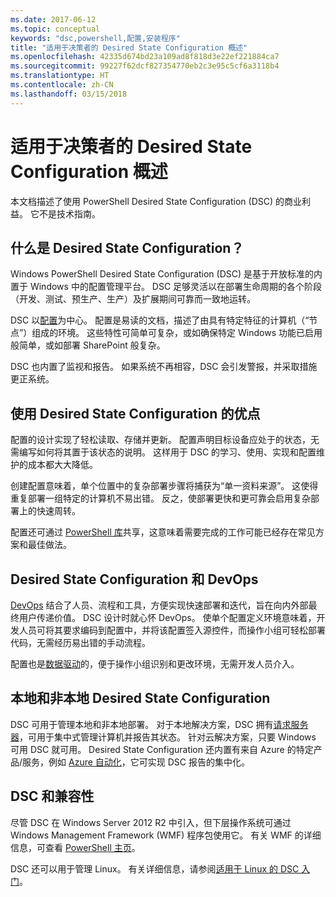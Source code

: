 ```yaml
---
ms.date: 2017-06-12
ms.topic: conceptual
keywords: "dsc,powershell,配置,安装程序"
title: "适用于决策者的 Desired State Configuration 概述"
ms.openlocfilehash: 42335d674bd23a109ad8f818d3e22ef221884ca7
ms.sourcegitcommit: 99227f62dcf827354770eb2c3e95c5cf6a3118b4
ms.translationtype: HT
ms.contentlocale: zh-CN
ms.lasthandoff: 03/15/2018
---
```

# <a name="desired-state-configuration-overview-for-decision-makers"></a>适用于决策者的 Desired State Configuration 概述

本文档描述了使用 PowerShell Desired State Configuration (DSC) 的商业利益。 它不是技术指南。

## <a name="what-is-desired-state-configuration"></a>什么是 Desired State Configuration？

Windows PowerShell Desired State Configuration (DSC) 是基于开放标准的内置于 Windows 中的配置管理平台。 DSC 足够灵活以在部署生命周期的各个阶段（开发、测试、预生产、生产）及扩展期间可靠而一致地运转。 

DSC 以[配置](https://msdn.microsoft.com/powershell/dsc/configurations)为中心。
配置是易读的文档，描述了由具有特定特征的计算机（“节点”）组成的环境。 这些特性可简单可复杂，或如确保特定 Windows 功能已启用般简单，或如部署 SharePoint 般复杂。 

DSC 也内置了监视和报告。 如果系统不再相容，DSC 会引发警报，并采取措施更正系统。 

## <a name="benefits-of-using-desired-state-configuration"></a>使用 Desired State Configuration 的优点

配置的设计实现了轻松读取、存储并更新。 配置声明目标设备应处于的状态，无需编写如何将其置于该状态的说明。 这样用于 DSC 的学习、使用、实现和配置维护的成本都大大降低。 

创建配置意味着，单个位置中的复杂部署步骤将捕获为“单一资料来源”。 这使得重复部署一组特定的计算机不易出错。 反之，使部署更快和更可靠会启用复杂部署上的快速周转。

配置还可通过 [PowerShell 库](https://powershellgallery.com)共享，这意味着需要完成的工作可能已经存在常见方案和最佳做法。


## <a name="desired-state-configuration-and-devops"></a>Desired State Configuration 和 DevOps

[DevOps](http://blogs.technet.com/b/ashleymcglone/archive/2015/11/20/devops-for-n00bs-ie-windows-people.aspx) 结合了人员、流程和工具，方便实现快速部署和迭代，旨在向内外部最终用户传递价值。 DSC 设计时就心怀 DevOps。 使单个配置定义环境意味着，开发人员可将其要求编码到配置中，并将该配置签入源控件，而操作小组可轻松部署代码，无需经历易出错的手动流程。 

配置也是[数据驱动](https://msdn.microsoft.com/powershell/dsc/configdata)的，便于操作小组识别和更改环境，无需开发人员介入。 

## <a name="desired-state-configuration-on--and-off-premises"></a>本地和非本地 Desired State Configuration

DSC 可用于管理本地和非本地部署。 对于本地解决方案，DSC 拥有[请求服务器](https://msdn.microsoft.com/powershell/dsc/pullserver)，可用于集中式管理计算机并报告其状态。 针对云解决方案，只要 Windows 可用 DSC 就可用。 Desired State Configuration 还内置有来自 Azure 的特定产品/服务，例如 [Azure 自动化](https://azure.microsoft.com/en-us/documentation/services/automation/)，它可实现 DSC 报告的集中化。 

## <a name="dsc-and-compatibility"></a>DSC 和兼容性

尽管 DSC 在 Windows Server 2012 R2 中引入，但下层操作系统可通过 Windows Management Framework (WMF) 程序包使用它。 有关 WMF 的详细信息，可查看 [PowerShell 主页](https://msdn.microsoft.com/en-us/powershell/)。 

DSC 还可以用于管理 Linux。 有关详细信息，请参阅[适用于 Linux 的 DSC 入门](https://msdn.microsoft.com/en-us/powershell/dsc/lnxgettingstarted)。

